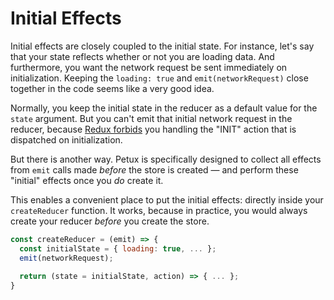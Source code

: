 # Initial Effects

Initial effects are closely coupled to the initial state. For instance, let's say that your state reflects whether or not you are loading data. And furthermore, you want the network request be sent immediately on initialization. Keeping the `loading: true` and `emit(networkRequest)` close together in the code seems like a very good idea.

Normally, you keep the initial state in the reducer as a default value for the `state` argument. But you can't emit that initial network request in the reducer, because [Redux forbids](https://github.com/reactjs/redux/issues/186) you handling the "INIT" action that is dispatched on initialization.

But there is another way. Petux is specifically designed to collect all effects from `emit` calls made *before* the store is created — and perform these "initial" effects once you *do* create it.

This enables a convenient place to put the initial effects: directly inside your `createReducer` function. It works, because in practice, you would always create your reducer *before* you create the store. 

```javascript
const createReducer = (emit) => {
  const initialState = { loading: true, ... };
  emit(networkRequest);
  
  return (state = initialState, action) => { ... };
}
```

